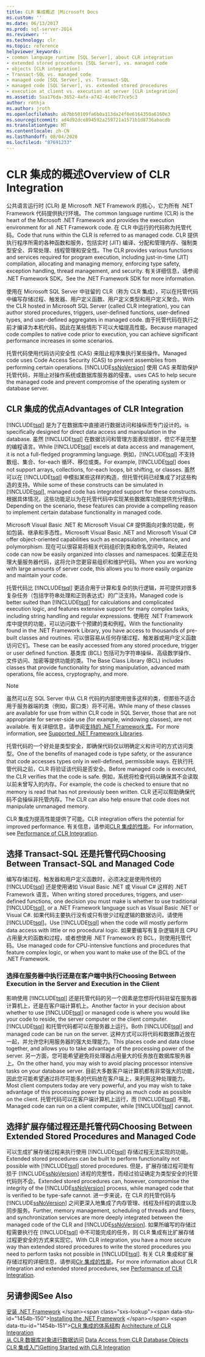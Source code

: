 ```yaml
---
title: CLR 集成概述 |Microsoft Docs
ms.custom: ''
ms.date: 06/13/2017
ms.prod: sql-server-2014
ms.reviewer: ''
ms.technology: clr
ms.topic: reference
helpviewer_keywords:
- common language runtime [SQL Server], about CLR integration
- extended stored procedures [SQL Server], vs. managed code
- objects [CLR integration]
- Transact-SQL vs. managed code
- managed code [SQL Server], vs. Transact-SQL
- managed code [SQL Server], vs. extended stored procedures
- execution at client vs. execution at server [CLR integration]
ms.assetid: 5aa176da-3652-4afa-a742-4c40c77ce5c3
author: rothja
ms.author: jroth
ms.openlocfilehash: ab7bb50109fa6b0a313da24f0e6164350a6160e3
ms.sourcegitcommit: ad4d92dce894592a259721a1571b1d8736abacdb
ms.translationtype: MT
ms.contentlocale: zh-CN
ms.lasthandoff: 08/04/2020
ms.locfileid: "87691233"
---
```

# <a name="overview-of-clr-integration"></a><span data-ttu-id="1454b-102">CLR 集成的概述</span><span class="sxs-lookup"><span data-stu-id="1454b-102">Overview of CLR Integration</span></span>
  <span data-ttu-id="1454b-103">公共语言运行时 (CLR) 是 Microsoft .NET Framework 的核心，它为所有 .NET Framework 代码提供执行环境。</span><span class="sxs-lookup"><span data-stu-id="1454b-103">The common language runtime (CLR) is the heart of the Microsoft .NET Framework and provides the execution environment for all .NET Framework code.</span></span> <span data-ttu-id="1454b-104">在 CLR 中运行的代码称为托管代码。</span><span class="sxs-lookup"><span data-stu-id="1454b-104">Code that runs within the CLR is referred to as managed code.</span></span> <span data-ttu-id="1454b-105">CLR 提供执行程序所需的各种函数和服务，包括实时 (JIT) 编译、分配和管理内存、强制类型安全、异常处理、线程管理和安全性。</span><span class="sxs-lookup"><span data-stu-id="1454b-105">The CLR provides various functions and services required for program execution, including just-in-time (JIT) compilation, allocating and managing memory, enforcing type safety, exception handling, thread management, and security.</span></span>  <span data-ttu-id="1454b-106">有关详细信息，请参阅 .NET Framework SDK。</span><span class="sxs-lookup"><span data-stu-id="1454b-106">See the .NET Framework SDK for more information.</span></span>  
  
 <span data-ttu-id="1454b-107">使用在 Microsoft SQL Server 中驻留的 CLR（称为 CLR 集成），可以在托管代码中编写存储过程、触发器、用户定义函数、用户定义类型和用户定义聚合。</span><span class="sxs-lookup"><span data-stu-id="1454b-107">With the CLR hosted in Microsoft SQL Server (called CLR integration), you can author stored procedures, triggers, user-defined functions, user-defined types, and user-defined aggregates in managed code.</span></span> <span data-ttu-id="1454b-108">由于托管代码在执行之前才编译为本机代码，因此在某些情形下可以大幅提高性能。</span><span class="sxs-lookup"><span data-stu-id="1454b-108">Because managed code compiles to native code prior to execution, you can achieve significant performance increases in some scenarios.</span></span>  
  
 <span data-ttu-id="1454b-109">托管代码使用代码访问安全性 (CAS) 来阻止程序集执行某些操作。</span><span class="sxs-lookup"><span data-stu-id="1454b-109">Managed code uses Code Access Security (CAS) to prevent assemblies from performing certain operations.</span></span> [!INCLUDE[ssNoVersion](../../../includes/ssnoversion-md.md)] <span data-ttu-id="1454b-110">使用 CAS 来帮助保护托管代码，并阻止对操作系统或数据库服务器的侵害。</span><span class="sxs-lookup"><span data-stu-id="1454b-110">uses CAS to help secure the managed code and prevent compromise of the operating system or database server.</span></span>  
  
## <a name="advantages-of-clr-integration"></a><span data-ttu-id="1454b-111">CLR 集成的优点</span><span class="sxs-lookup"><span data-stu-id="1454b-111">Advantages of CLR Integration</span></span>  
 [!INCLUDE[tsql](../../../includes/tsql-md.md)] <span data-ttu-id="1454b-112">是为了在数据库中直接进行数据访问和操纵而专门设计的。</span><span class="sxs-lookup"><span data-stu-id="1454b-112">is specifically designed for direct data access and manipulation in the database.</span></span> <span data-ttu-id="1454b-113">虽然 [!INCLUDE[tsql](../../../includes/tsql-md.md)] 在数据访问和管理方面表现很好，但它不是完整的编程语言。</span><span class="sxs-lookup"><span data-stu-id="1454b-113">While [!INCLUDE[tsql](../../../includes/tsql-md.md)] excels at data access and management, it is not a full-fledged programming language.</span></span> <span data-ttu-id="1454b-114">例如，[!INCLUDE[tsql](../../../includes/tsql-md.md)] 不支持数组、集合、for-each 循环、移位或类。</span><span class="sxs-lookup"><span data-stu-id="1454b-114">For example, [!INCLUDE[tsql](../../../includes/tsql-md.md)] does not support arrays, collections, for-each loops, bit shifting, or classes.</span></span> <span data-ttu-id="1454b-115">虽然可以在 [!INCLUDE[tsql](../../../includes/tsql-md.md)] 中模拟某些这样的构造，但托管代码已经集成了对这些构造的支持。</span><span class="sxs-lookup"><span data-stu-id="1454b-115">While some of these constructs can be simulated in [!INCLUDE[tsql](../../../includes/tsql-md.md)], managed code has integrated support for these constructs.</span></span> <span data-ttu-id="1454b-116">根据具体情况，这些功能足以为在托管代码中实现某些数据库功能提供充分理由。</span><span class="sxs-lookup"><span data-stu-id="1454b-116">Depending on the scenario, these features can provide a compelling reason to implement certain database functionality in managed code.</span></span>  
  
 <span data-ttu-id="1454b-117">Microsoft Visual Basic .NET 和 Microsoft Visual C# 提供面向对象的功能，例如包装、继承和多态性。</span><span class="sxs-lookup"><span data-stu-id="1454b-117">Microsoft Visual Basic .NET and Microsoft Visual C# offer object-oriented capabilities such as encapsulation, inheritance, and polymorphism.</span></span> <span data-ttu-id="1454b-118">现在可以很容易将相关代码组织到类和命名空间中。</span><span class="sxs-lookup"><span data-stu-id="1454b-118">Related code can now be easily organized into classes and namespaces.</span></span> <span data-ttu-id="1454b-119">如果正在处理大量服务器代码，这将允许您更容易组织和维护代码。</span><span class="sxs-lookup"><span data-stu-id="1454b-119">When you are working with large amounts of server code, this allows you to more easily organize and maintain your code.</span></span>  
  
 <span data-ttu-id="1454b-120">托管代码比 [!INCLUDE[tsql](../../../includes/tsql-md.md)] 更适合用于计算和复杂的执行逻辑，并可提供对很多复杂任务（包括字符串处理和正则表达式）的广泛支持。</span><span class="sxs-lookup"><span data-stu-id="1454b-120">Managed code is better suited than [!INCLUDE[tsql](../../../includes/tsql-md.md)] for calculations and complicated execution logic, and features extensive support for many complex tasks, including string handling and regular expressions.</span></span> <span data-ttu-id="1454b-121">使用在 .NET Framework 库中提供的功能，可以访问数千个预建的类和例程。</span><span class="sxs-lookup"><span data-stu-id="1454b-121">With the functionality found in the .NET Framework Library, you have access to thousands of pre-built classes and routines.</span></span> <span data-ttu-id="1454b-122">可以很容易从任何存储过程、触发器或用户定义函数访问它们。</span><span class="sxs-lookup"><span data-stu-id="1454b-122">These can be easily accessed from any stored procedure, trigger or user defined function.</span></span> <span data-ttu-id="1454b-123">基类库 (BCL) 包括可为字符串操纵、高级数学操作、文件访问、加密等提供功能的类。</span><span class="sxs-lookup"><span data-stu-id="1454b-123">The Base Class Library (BCL) includes classes that provide functionality for string manipulation, advanced math operations, file access, cryptography, and more.</span></span>  
  
> [!NOTE]  
>  <span data-ttu-id="1454b-124">虽然可以在 SQL Server 中从 CLR 代码的内部使用很多这样的类，但那些不适合用于服务器端的类（例如，窗口类）将不可用。</span><span class="sxs-lookup"><span data-stu-id="1454b-124">While many of these classes are available for use from within CLR code in SQL Server, those that are not appropriate for server-side use (for example, windowing classes), are not available.</span></span> <span data-ttu-id="1454b-125">有关详细信息，请参阅[支持的 .NET Framework 库](database-objects/supported-net-framework-libraries.md)。</span><span class="sxs-lookup"><span data-stu-id="1454b-125">For more information, see [Supported .NET Framework Libraries](database-objects/supported-net-framework-libraries.md).</span></span>  
  
 <span data-ttu-id="1454b-126">托管代码的一个好处是类型安全，即确保代码仅以明确定义和许可的方式访问类型。</span><span class="sxs-lookup"><span data-stu-id="1454b-126">One of the benefits of managed code is type safety, or the assurance that code accesses types only in well-defined, permissible ways.</span></span> <span data-ttu-id="1454b-127">在执行托管代码之前，CLR 将验证该代码是否安全。</span><span class="sxs-lookup"><span data-stu-id="1454b-127">Before managed code is executed, the CLR verifies that the code is safe.</span></span> <span data-ttu-id="1454b-128">例如，系统将检查代码以确保其不会读取以前未曾写入的内存。</span><span class="sxs-lookup"><span data-stu-id="1454b-128">For example, the code is checked to ensure that no memory is read that has not previously been written.</span></span> <span data-ttu-id="1454b-129">CLR 还可以帮助确保代码不会操纵非托管内存。</span><span class="sxs-lookup"><span data-stu-id="1454b-129">The CLR can also help ensure that code does not manipulate unmanaged memory.</span></span>  
  
 <span data-ttu-id="1454b-130">CLR 集成为提高性能提供了可能。</span><span class="sxs-lookup"><span data-stu-id="1454b-130">CLR integration offers the potential for improved performance.</span></span> <span data-ttu-id="1454b-131">有关信息，请参阅[CLR 集成的性能](clr-integration-architecture-performance.md)。</span><span class="sxs-lookup"><span data-stu-id="1454b-131">For information, see [Performance of CLR Integration](clr-integration-architecture-performance.md).</span></span>  
  
## <a name="choosing-between-transact-sql-and-managed-code"></a><span data-ttu-id="1454b-132">选择 Transact-SQL 还是托管代码</span><span class="sxs-lookup"><span data-stu-id="1454b-132">Choosing Between Transact-SQL and Managed Code</span></span>  
 <span data-ttu-id="1454b-133">编写存储过程、触发器和用户定义函数时，必须决定是使用传统的 [!INCLUDE[tsql](../../../includes/tsql-md.md)] 还是使用诸如 Visual Basic .NET 或 Visual C# 这样的 .NET Framework 语言。</span><span class="sxs-lookup"><span data-stu-id="1454b-133">When writing stored procedures, triggers, and user-defined functions, one decision you must make is whether to use traditional [!INCLUDE[tsql](../../../includes/tsql-md.md)], or a .NET Framework language such as Visual Basic .NET or Visual C#.</span></span> <span data-ttu-id="1454b-134">如果代码主要执行没有或只有很少过程逻辑的数据访问，请使用 [!INCLUDE[tsql](../../../includes/tsql-md.md)]。</span><span class="sxs-lookup"><span data-stu-id="1454b-134">Use [!INCLUDE[tsql](../../../includes/tsql-md.md)] when the code will mostly perform data access with little or no procedural logic.</span></span> <span data-ttu-id="1454b-135">如果要编写有复杂逻辑并且 CPU 占用量大的函数和过程，或者想使用 .NET Framework 的 BCL，则使用托管代码。</span><span class="sxs-lookup"><span data-stu-id="1454b-135">Use managed code for CPU-intensive functions and procedures that feature complex logic, or when you want to make use of the BCL of the .NET Framework.</span></span>  
  
### <a name="choosing-between-execution-in-the-server-and-execution-in-the-client"></a><span data-ttu-id="1454b-136">选择在服务器中执行还是在客户端中执行</span><span class="sxs-lookup"><span data-stu-id="1454b-136">Choosing Between Execution in the Server and Execution in the Client</span></span>  
 <span data-ttu-id="1454b-137">影响使用 [!INCLUDE[tsql](../../../includes/tsql-md.md)] 还是托管代码的另一个因素是您想将代码驻留在服务器计算机上，还是在客户端计算机上。</span><span class="sxs-lookup"><span data-stu-id="1454b-137">Another factor in your decision about whether to use [!INCLUDE[tsql](../../../includes/tsql-md.md)] or managed code is where you would like your code to reside, the server computer or the client computer.</span></span> <span data-ttu-id="1454b-138">[!INCLUDE[tsql](../../../includes/tsql-md.md)] 和托管代码都可以在服务器上运行。</span><span class="sxs-lookup"><span data-stu-id="1454b-138">Both [!INCLUDE[tsql](../../../includes/tsql-md.md)] and managed code can be run on the server.</span></span> <span data-ttu-id="1454b-139">这种方式可以将代码和数据靠近放在一起，并允许您利用服务器的强大处理能力。</span><span class="sxs-lookup"><span data-stu-id="1454b-139">This places code and data close together, and allows you to take advantage of the processing power of the server.</span></span> <span data-ttu-id="1454b-140">另一方面，您可能希望避免将处理器占用量大的任务放在数据库服务器上。</span><span class="sxs-lookup"><span data-stu-id="1454b-140">On the other hand, you may wish to avoid placing processor intensive tasks on your database server.</span></span> <span data-ttu-id="1454b-141">目前大多数客户端计算机都有非常强大的功能，因此您可能希望通过将尽可能多的代码放在客户端上，来利用这种处理能力。</span><span class="sxs-lookup"><span data-stu-id="1454b-141">Most client computers today are very powerful, and you may wish to take advantage of this processing power by placing as much code as possible on the client.</span></span> <span data-ttu-id="1454b-142">托管代码可以在客户端计算机上运行，而 [!INCLUDE[tsql](../../../includes/tsql-md.md)] 不能。</span><span class="sxs-lookup"><span data-stu-id="1454b-142">Managed code can run on a client computer, while [!INCLUDE[tsql](../../../includes/tsql-md.md)] cannot.</span></span>  
  
## <a name="choosing-between-extended-stored-procedures-and-managed-code"></a><span data-ttu-id="1454b-143">选择扩展存储过程还是托管代码</span><span class="sxs-lookup"><span data-stu-id="1454b-143">Choosing Between Extended Stored Procedures and Managed Code</span></span>  
 <span data-ttu-id="1454b-144">可以生成扩展存储过程来执行使用 [!INCLUDE[tsql](../../../includes/tsql-md.md)] 存储过程无法实现的功能。</span><span class="sxs-lookup"><span data-stu-id="1454b-144">Extended stored procedures can be built to perform functionality not possible with [!INCLUDE[tsql](../../../includes/tsql-md.md)] stored procedures.</span></span> <span data-ttu-id="1454b-145">但是，扩展存储过程可能有损于 [!INCLUDE[ssNoVersion](../../../includes/ssnoversion-md.md)] 进程的完整性，而经过验证确定为类型安全的托管代码则不会。</span><span class="sxs-lookup"><span data-stu-id="1454b-145">Extended stored procedures can, however, compromise the integrity of the [!INCLUDE[ssNoVersion](../../../includes/ssnoversion-md.md)] process, while managed code that is verified to be type-safe cannot.</span></span> <span data-ttu-id="1454b-146">进一步来说，在 CLR 的托管代码与 [!INCLUDE[ssNoVersion](../../../includes/ssnoversion-md.md)] 之间更深入地集成了内存管理、线程及纤程的调度以及同步服务。</span><span class="sxs-lookup"><span data-stu-id="1454b-146">Further, memory management, scheduling of threads and fibers, and synchronization services are more deeply integrated between the managed code of the CLR and [!INCLUDE[ssNoVersion](../../../includes/ssnoversion-md.md)].</span></span> <span data-ttu-id="1454b-147">如果所编写的存储过程需要执行在 [!INCLUDE[tsql](../../../includes/tsql-md.md)] 中不可能完成的任务，则 CLR 集成有比扩展存储过程更安全的方式来实现它。</span><span class="sxs-lookup"><span data-stu-id="1454b-147">With CLR integration, you have a more secure way than extended stored procedures to write the stored procedures you need to perform tasks not possible in [!INCLUDE[tsql](../../../includes/tsql-md.md)].</span></span> <span data-ttu-id="1454b-148">有关 CLR 集成和扩展存储过程的详细信息，请参阅[Clr 集成的性能](clr-integration-architecture-performance.md)。</span><span class="sxs-lookup"><span data-stu-id="1454b-148">For more information about CLR integration and extended stored procedures, see [Performance of CLR Integration](clr-integration-architecture-performance.md).</span></span>  
  
## <a name="see-also"></a><span data-ttu-id="1454b-149">另请参阅</span><span class="sxs-lookup"><span data-stu-id="1454b-149">See Also</span></span>  
 <span data-ttu-id="1454b-150">[安装 .NET Framework](https://technet.microsoft.com/library/ms166014\(v=SQL.105\).aspx) </span><span class="sxs-lookup"><span data-stu-id="1454b-150">[Installing the .NET Framework](https://technet.microsoft.com/library/ms166014\(v=SQL.105\).aspx) </span></span>  
 <span data-ttu-id="1454b-151">[CLR 集成的体系结构](../../database-engine/dev-guide/architecture-of-clr-integration.md) </span><span class="sxs-lookup"><span data-stu-id="1454b-151">[Architecture of CLR Integration](../../database-engine/dev-guide/architecture-of-clr-integration.md) </span></span>  
 <span data-ttu-id="1454b-152">[从 CLR 数据库对象进行数据访问](data-access/data-access-from-clr-database-objects.md) </span><span class="sxs-lookup"><span data-stu-id="1454b-152">[Data Access from CLR Database Objects](data-access/data-access-from-clr-database-objects.md) </span></span>  
 [<span data-ttu-id="1454b-153">CLR 集成入门</span><span class="sxs-lookup"><span data-stu-id="1454b-153">Getting Started with CLR Integration</span></span>](database-objects/getting-started-with-clr-integration.md)  
  
  
